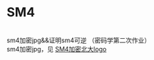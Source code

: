 # SM4
<br/>sm4加密jpg&&证明sm4可逆 （密码学第二次作业）<br/>
sm4加密jpg，见 [SM4加密北大logo](https://github.com/Millsyang/Homework_Crypto/blob/master/SM4/SM4%E5%8A%A0%E5%AF%86%E5%8C%97%E5%A4%A7logo.docx)
